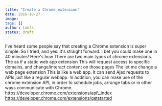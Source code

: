 ```yaml
---
title: "Create a Chrome extension"
date: 2016-10-27
image: 
tags: []
author: tomfa
status: draft
---
```


I've heard some people say that creating a Chrome extension is super simple. So I tried, and yes: it's straight forward. I bet you could make one in 40 minutes! Here's how There are two main types of chrome extensions. The as if a static web app extension This will request access to specific domains, and change/interact content on those pages The let me change a web page extension This is like a web app. It can send Ajax requests to APIs just like a regular webapp. In addition, you can make use of the chrome extension API, in order to schedule jobs, arrange tabs or in other ways communicate with Chrome. https://developer.chrome.com/extensions/api\_index https://developer.chrome.com/extensions/getstarted
